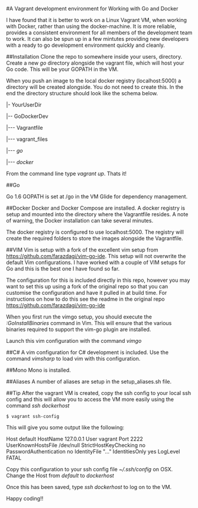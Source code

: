 #A Vagrant development environment for Working with Go and Docker

I have found that it is better to work on a Linux Vagrant VM, when working with Docker, rather than using the docker-machine. It is more reliable, provides a consistent environment for all members of the development team to work. It can also be spun up in a few mintutes providing new developers with a ready to go development environment quickly and cleanly.

##Installation
Clone the repo to somewhere inside your users, directory. Create a new *go* directory alongside the vagrant file, which will host your Go code. This will be your GOPATH in the VM. 

When you push an image to the local docker registry (localhost:5000) a directory will be created alongside. You do not need to create this. In the end the directory structure should look like the schema below.

|- YourUserDir

|-- GoDockerDev 

|--- Vagrantfile

|--- vagrant_files

|--- *go*

|--- *docker* 


From the command line type *vagrant up*. Thats it!

##Go

Go 1.6
GOPATH is set at /go in the VM
Glide for dependency management.

##Docker 
Docker and Docker Compose are installed. A docker registry is setup and mounted into the directory where the Vagrantfile resides. A note of warning, the Docker installation can take several minutes. 

The docker registry is configured to use localhost:5000. The registry will create the required folders to store the images alongside the Vagrantfile.

##VIM
Vim is setup with a fork of the excellent vim setup from https://github.com/farazdagi/vim-go-ide.
This setup will not overwrite the default Vim configurations. I have worked with a couple of VIM setups for Go and this is the best one I have found so far.

The configuration for this is included directly in this repo, however you may want to set this up using a fork of the original repo so that you can customise the configuration and have it pulled in at build time. For instructions on how to do this see the readme in the original repo https://github.com/farazdagi/vim-go-ide

When you first run the vimgo setup, you should execute the *:GoInstallBinaries* command in Vim. This will ensure that the various binaries required to support the vim-go plugin are installed.

Launch this vim configuration with the command *vimgo*

##C#
A vim configuration for C# development is included. Use the command *vimsharp* to load vim with this configuration.

##Mono
Mono is installed.

##Aliases
A number of aliases are setup in the setup_aliases.sh file.

##Tip
After the vagrant VM is created, copy the ssh config to your local ssh config and this will allow you to access the VM more easily using the command *ssh dockerhost*

`$ vagrant ssh-config`

This will give you some output like the following:

Host default
	HostName 127.0.0.1
	User vagrant
	Port 2222
	UserKnownHostsFile /dev/null
	StrictHostKeyChecking no
	PasswordAuthentication no
	IdentityFile "..."
	IdentitiesOnly yes
	LogLevel FATAL


Copy this configuration to your ssh config file *~/.ssh/config* on OSX. Change the Host from *default* to *dockerhost*

Once this has been saved, type *ssh dockerhost* to log on to the VM.

Happy coding!!

